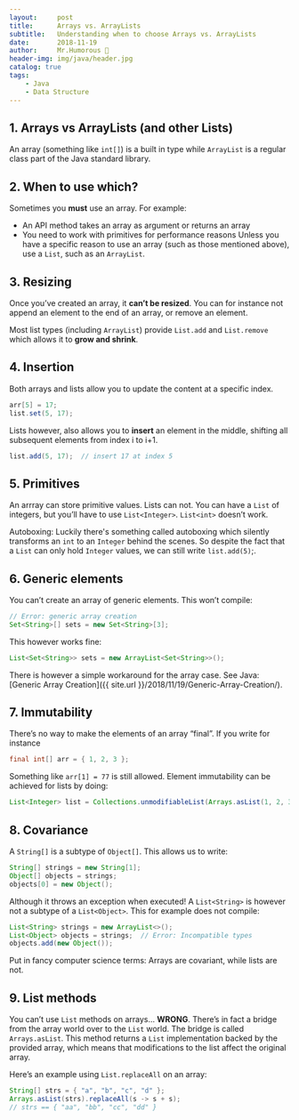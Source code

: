 ```yaml
---
layout:     post
title:      Arrays vs. ArrayLists
subtitle:   Understanding when to choose Arrays vs. ArrayLists
date:       2018-11-19
author:     Mr.Humorous 🥘
header-img: img/java/header.jpg
catalog: true
tags:
    - Java
    - Data Structure
---
```


## 1. Arrays vs ArrayLists (and other Lists)
An array (something like `int[]`) is a built in type while `ArrayList` is a regular class part of the Java standard library.

## 2. When to use which?
Sometimes you __must__ use an array. For example:
- An API method takes an array as argument or returns an array
- You need to work with primitives for performance reasons
Unless you have a specific reason to use an array (such as those mentioned above), use a `List`, such as an `ArrayList`.

## 3. Resizing
Once you’ve created an array, it __can’t be resized__. You can for instance not append an element to the end of an array, or remove an element.

Most list types (including `ArrayList`) provide `List.add` and `List.remove` which allows it to __grow and shrink__.

## 4. Insertion
Both arrays and lists allow you to update the content at a specific index.
```java
arr[5] = 17;
list.set(5, 17);
```
Lists however, also allows you to __insert__ an element in the middle, shifting all subsequent elements from index i to i+1.
```java
list.add(5, 17);  // insert 17 at index 5
```

## 5. Primitives
An arrray can store primitive values. Lists can not. You can have a `List` of integers, but you’ll have to use `List<Integer>`. `List<int>` doesn’t work.

Autoboxing: Luckily there's something called autoboxing which silently transforms an `int` to an `Integer` behind the scenes. So despite the fact that a `List` can only hold `Integer` values, we can still write `list.add(5)`;.

## 6. Generic elements
You can’t create an array of generic elements. This won’t compile:
```java
// Error: generic array creation
Set<String>[] sets = new Set<String>[3];
```
This however works fine:
```java
List<Set<String>> sets = new ArrayList<Set<String>>();
```
There is however a simple workaround for the array case. See Java: [Generic Array Creation]({{ site.url }}/2018/11/19/Generic-Array-Creation/).

## 7. Immutability
There’s no way to make the elements of an array “final”. If you write for instance
```java
final int[] arr = { 1, 2, 3 };
```
Something like `arr[1] = 77` is still allowed.
Element immutability can be achieved for lists by doing:
```java
List<Integer> list = Collections.unmodifiableList(Arrays.asList(1, 2, 3));
```

## 8. Covariance
A `String[]` is a subtype of `Object[]`. This allows us to write:
```java
String[] strings = new String[1];
Object[] objects = strings;
objects[0] = new Object();
```
Although it throws an exception when executed!
A `List<String>` is however not a subtype of a `List<Object>`. This for example does not compile:
```java
List<String> strings = new ArrayList<>();
List<Object> objects = strings;  // Error: Incompatible types
objects.add(new Object());
```
Put in fancy computer science terms: Arrays are covariant, while lists are not.

## 9. List methods
You can’t use `List` methods on arrays… __WRONG__. There’s in fact a bridge from the array world over to the `List` world. The bridge is called `Arrays.asList`. This method returns a `List` implementation backed by the provided array, which means that modifications to the list affect the original array.

Here’s an example using `List.replaceAll` on an array:
```java
String[] strs = { "a", "b", "c", "d" };
Arrays.asList(strs).replaceAll(s -> s + s);
// strs == { "aa", "bb", "cc", "dd" }
```
